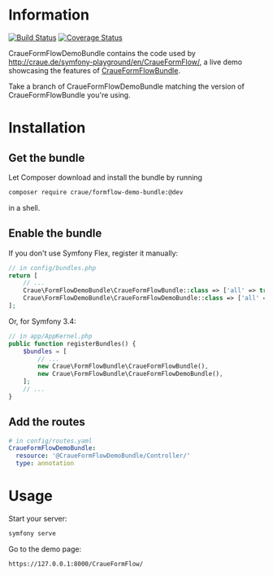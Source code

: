# Information

[![Build Status](https://travis-ci.org/craue/CraueFormFlowDemoBundle.svg?branch=3.4.x)](https://travis-ci.org/craue/CraueFormFlowDemoBundle)
[![Coverage Status](https://coveralls.io/repos/github/craue/CraueFormFlowDemoBundle/badge.svg?branch=3.4.x)](https://coveralls.io/github/craue/CraueFormFlowDemoBundle?branch=3.4.x)

CraueFormFlowDemoBundle contains the code used by http://craue.de/symfony-playground/en/CraueFormFlow/, a live demo
showcasing the features of [CraueFormFlowBundle](https://github.com/craue/CraueFormFlowBundle).

Take a branch of CraueFormFlowDemoBundle matching the version of CraueFormFlowBundle you're using.

# Installation

## Get the bundle

Let Composer download and install the bundle by running

```sh
composer require craue/formflow-demo-bundle:@dev
```

in a shell.

## Enable the bundle

If you don't use Symfony Flex, register it manually:

```php
// in config/bundles.php
return [
	// ...
	Craue\FormFlowDemoBundle\CraueFormFlowBundle::class => ['all' => true],
	Craue\FormFlowDemoBundle\CraueFormFlowDemoBundle::class => ['all' => true],
];
```

Or, for Symfony 3.4:

```php
// in app/AppKernel.php
public function registerBundles() {
	$bundles = [
		// ...
		new Craue\FormFlowBundle\CraueFormFlowBundle(),
		new Craue\FormFlowBundle\CraueFormFlowDemoBundle(),
	];
	// ...
}
```

## Add the routes

```yaml
# in config/routes.yaml
CraueFormFlowDemoBundle:
  resource: '@CraueFormFlowDemoBundle/Controller/'
  type: annotation
```

# Usage

Start your server:

```sh
symfony serve
```

Go to the demo page:

```
https://127.0.0.1:8000/CraueFormFlow/
```
